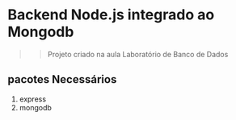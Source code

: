 # Backend Node.js integrado ao Mongodb
>> Projeto criado na aula Laboratório de Banco de Dados

## pacotes Necessários
1. express
2. mongodb